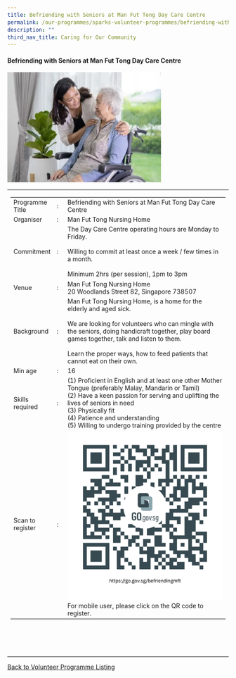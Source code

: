 ```yaml
---
title: Befriending with Seniors at Man Fut Tong Day Care Centre
permalink: /our-programmes/sparks-volunteer-programmes/befriending-with-seniors-at-man-fut-tong/
description: ""
third_nav_title: Caring for Our Community
---
```

#### Befriending with Seniors at Man Fut Tong Day Care Centre

<img style="width:350px;height:250px;" src="/images/SPARKS@Bukit%20Canberra/befriending%20with%20seniors%20mft.png">
<table width="100%" border="0">
	<tbody><tr>
				<td width="60%">
			<table width="100%" border="0">
				<tbody><tr>
					<td width="20%">
						Programme Title
					</td>
					<td width="5%">
						:
					</td>
					<td>
						Befriending with Seniors at Man Fut Tong Day Care Centre
					</td>
				</tr>
					<tr><td width="20%">
						Organiser
					</td>
					<td width="5%">
						:
					</td>
					<td>
						        Man Fut Tong Nursing Home
					</td>
				</tr>
				<tr>
					<td width="20%">
						Commitment
					</td>
					<td width="5%">
						:
					</td>
					<td width="75%">
					                The Day Care Centre operating hours are Monday to Friday. <br><br>
Willing to commit at least once a week / few times in a month.<br><br>
Minimum 2hrs (per session), 1pm to 3pm<br>
					</td>
				</tr>
				<tr>
					<td width="20%">
					 Venue
					</td>
					<td width="5%">
						:
					</td>
					<td width="75%">
					            Man Fut Tong Nursing Home <br>
20 Woodlands Street 82, Singapore 738507
					</td>
				</tr>
				<tr>
					<td width="20%">
						Background
					</td>
					<td width="5%">
						:
					</td>
					<td width="75%">
						      Man Fut Tong Nursing Home, is a home for the elderly and aged sick.<br><br>     
We are looking for volunteers who can mingle with the seniors, doing handicraft together, play board games together, talk and listen to them.<br><br>Learn the proper ways, how to feed patients that cannot eat on their own.
						</td>
				</tr>
				<tr>
					<td width="20%">
						Min age
					</td>
					<td width="5%">
						:
					</td>
					<td width="75%">
						16
					</td>
				</tr>
		<tr>
					<td width="20%">
						Skills required
					</td>
					<td width="5%">
						:
					</td>
					<td>
						 (1) Proficient in English and at least one other Mother Tongue (preferably Malay, Mandarin or Tamil)<br>
						(2) Have a keen passion for serving and uplifting the lives of seniors in need<br>
						(3) Physically fit <br>
						(4) Patience and understanding<br>
						(5) Willing to undergo training provided by the centre<br>
						</td>
				</tr>
		<tr>
					<td width="20%">
						Scan to register
					</td>
					<td width="5%">
						:
					</td>
					<td><a href="https://form.gov.sg/6512a760bf26ea00112dbd4b">
						<img style="width=60px;height=60px;" src="/images/SPARKS@Bukit%20Canberra/befriending%20with%20seniors%20mft%20qr.png"></a><br>
					For mobile user, please click on the QR code to register.
			</td>
				</tr>
	</tbody></table>


<br>
			<br>
			<br>
			<br>
			
</td></tr></tbody></table>
<a href="/our-programmes/sparks-bukit-canberra/volunteering-opportunities/">
	Back to Volunteer Programme Listing</a>